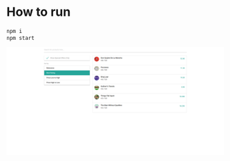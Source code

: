 # How to run

```
npm i
npm start
```

![screenshot](https://raw.githubusercontent.com/cankayacan/ngrx-platform-demo/master/screenshot.png)
